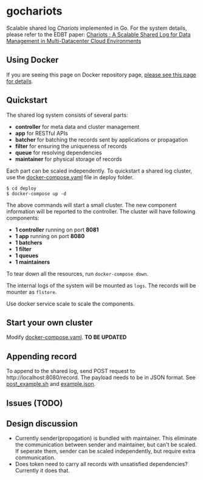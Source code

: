 # gochariots
Scalable shared log *Chariots* implemented in Go.
For the system details, please refer to the EDBT paper:
[Chariots : A Scalable Shared Log for Data Management in Multi-Datacenter Cloud Environments](https://openproceedings.org/2015/conf/edbt/paper-236.pdf)

## Using Docker
If you are seeing this page on Docker repository page, [please see this page for details](https://github.com/fasthall/gochariots/blob/master/doc/docker.md).

## Quickstart
The shared log system consists of several parts:

* **controller** for meta data and cluster management
* **app** for RESTful APIs
* **batcher** for batching the records sent by applications or propagation
* **filter** for ensuring the uniqueness of records
* **queue** for resolving dependencies
* **maintainer** for physical storage of records

Each part can be scaled independently.
To quickstart a shared log cluster, use the [docker-compose.yaml](../deploy/docker-compose.yaml) file in deploy folder.

    $ cd deploy
    $ docker-compose up -d

The above commands will start a small cluster. The new component information will be reported to the controller. The cluster will have following components:

* **1 controller** running on port **8081**
* **1 app** running on port **8080**
* **1 batchers**
* **1 filter**
* **1 queues**
* **1 maintainers** 

To tear down all the resources, run `docker-compose down`.

The internal logs of the system will be mounted as `logs`. The records will be mounter as `flstore`.

Use docker service scale to scale the components.

## Start your own cluster
Modify [docker-compose.yaml](../deploy/docker-compose.yaml).
**TO BE UPDATED**

## Appending record
To append to the shared log, send POST request to http://localhost:8080/record. The payload needs to be in JSON format. See [post_example.sh](test/post_example.sh) and [example.json](test/example.json).

## Issues (TODO)

## Design discussion

* Currently sender(propogation) is bundled with maintainer. This eliminate the communication between sender and maintainer, but can't be scaled. If seperate them, sender can be scaled independently, but require extra communication.
* Does token need to carry all records with unsatisfied dependencies? Currently it does that.